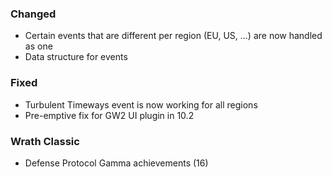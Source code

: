 <p><h3>Changed</h3></p>
<ul>
<li>Certain events that are different per region (EU, US, ...) are now handled as one</li>
<li>Data structure for events</li>
</ul>
<p><h3>Fixed</h3></p>
<ul>
<li>Turbulent Timeways event is now working for all regions</li>
<li>Pre-emptive fix for GW2 UI plugin in 10.2</li>
</ul>
<p><h3>Wrath Classic</h3></p>
<ul>
<li>Defense Protocol Gamma achievements (16)</li>
</ul>